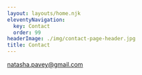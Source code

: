 ```yaml
---
layout: layouts/home.njk
eleventyNavigation:
  key: Contact
  order: 99
headerImage: ./img/contact-page-header.jpg
title: Contact
---
```


[natasha.pavey@gmail.com](mailto:natasha.pavey@gmail.com)
